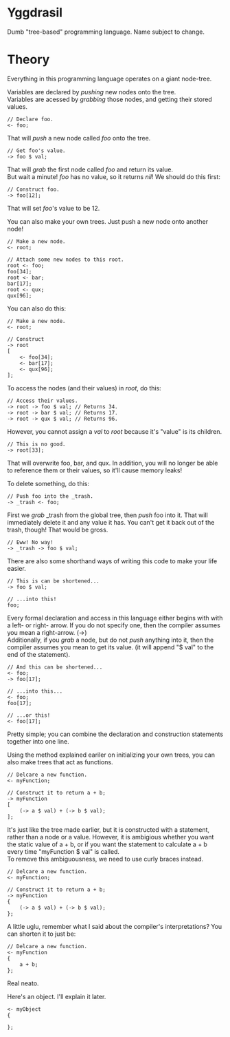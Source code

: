 Yggdrasil
===
Dumb "tree-based" programming language. Name subject to change.

Theory
===
Everything in this programming language operates on a giant node-tree.

Variables are declared by *pushing* new nodes onto the tree.  
Variables are acessed by *grabbing* those nodes, and getting their stored values.

    // Declare foo.
    <- foo;

That will *push* a new node called *foo* onto the tree.

    // Get foo's value.
    -> foo $ val;

That will *grab* the first node called *foo* and return its value.  
But wait a minute! *foo* has no value, so it returns *nil*! We should do this first:

    // Construct foo.
    -> foo[12];

That will set *foo*'s value to be 12.

You can also make your own trees. Just push a new node onto another node!

    // Make a new node.
    <- root;
    
    // Attach some new nodes to this root.
    root <- foo;
    foo[34];
    root <- bar;
    bar[17];
    root <- qux;
    qux[96];

You can also do this:

    // Make a new node.
    <- root;
    
    // Construct
    -> root
    [
        <- foo[34];
        <- bar[17];
        <- qux[96];
    ];

To access the nodes (and their values) in *root*, do this:
    
    // Access their values.
    -> root -> foo $ val; // Returns 34.
    -> root -> bar $ val; // Returns 17.
    -> root -> qux $ val; // Returns 96.

However, you cannot assign a *val* to *root* because it's "value" is its children.

    // This is no good.
    -> root[33];

That will overwrite foo, bar, and qux. In addition, you will no longer be able to reference them or their values, so it'll cause memory leaks!

To delete something, do this:

    // Push foo into the _trash.
    -> _trash <- foo;

First we *grab* _trash from the global tree, then *push* foo into it. That will immediately delete it and any value it has. You can't get it back out of the trash, though! That would be gross.

    // Eww! No way!
    -> _trash -> foo $ val;

There are also some shorthand ways of writing this code to make your life easier.

    // This is can be shortened...
    -> foo $ val;
    
    // ...into this!
    foo;

Every formal declaration and access in this language either begins with with a left- or right- arrow. If you do not specify one, then the compiler assumes you mean a right-arrow. (->)  
Additionally, if you *grab* a node, but do not *push* anything into it, then the compiler assumes you mean to get its value. (it will append "$ val" to the end of the statement).
    
    // And this can be shortened...
    <- foo;
    -> foo[17];
    
    // ...into this...
    <- foo;
    foo[17];
    
    // ...or this!
    <- foo[17];

Pretty simple; you can combine the declaration and construction statements together into one line.

Using the method explained eariler on initializing your own trees, you can also make trees that act as functions.

    // Delcare a new function.
    <- myFunction;
    
    // Construct it to return a + b;
    -> myFunction
    [
        (-> a $ val) + (-> b $ val);
    ];

It's just like the tree made earlier, but it is constructed with a statement, rather than a node or a value. However, it is ambigious whether you want the static value of a + b, or if you want the statement to calculate a + b every time "myFunction $ val" is called.  
To remove this ambiguousness, we need to use curly braces instead.

    // Delcare a new function.
    <- myFunction;
    
    // Construct it to return a + b;
    -> myFunction
    {
        (-> a $ val) + (-> b $ val);
    };

A little uglu, remember what I said about the compiler's interpretations? You can shorten it to just be:

    // Delcare a new function.
    <- myFunction
    {
        a + b;
    };

Real neato.

Here's an object. I'll explain it later.

    <- myObject
    {
        
    };
